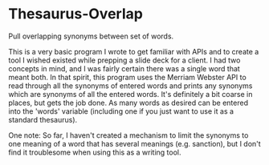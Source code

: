 # Thesaurus-Overlap
Pull overlapping synonyms between set of words.

This is a very basic program I wrote to get familiar with APIs and to create a tool I wished existed while prepping a slide deck for a client. I had two concepts in mind, and I was fairly certain there was a single word that meant both. In that spirit, this program uses the Merriam Webster API to read through all the synonyms of entered words and prints any synonyms which are synonyms of all the entered words. It's definitely a bit coarse in places, but gets the job done. As many words as desired can be entered into the 'words' variable (including one if you just want to use it as a standard thesaurus).

One note: So far, I haven't created a mechanism to limit the synonyms to one meaning of a word that has several meanings (e.g. sanction), but I don't find it troublesome when using this as a writing tool. 
